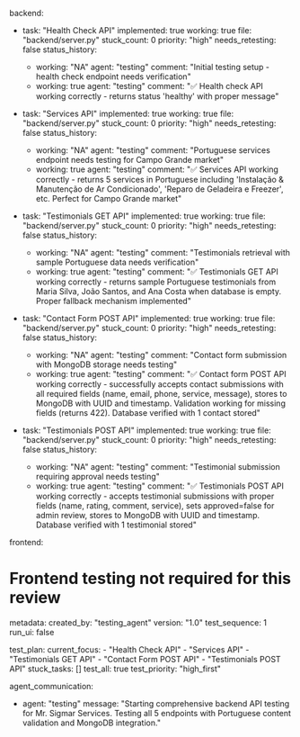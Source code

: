 backend:
  - task: "Health Check API"
    implemented: true
    working: true
    file: "backend/server.py"
    stuck_count: 0
    priority: "high"
    needs_retesting: false
    status_history:
      - working: "NA"
        agent: "testing"
        comment: "Initial testing setup - health check endpoint needs verification"
      - working: true
        agent: "testing"
        comment: "✅ Health check API working correctly - returns status 'healthy' with proper message"

  - task: "Services API"
    implemented: true
    working: true
    file: "backend/server.py"
    stuck_count: 0
    priority: "high"
    needs_retesting: false
    status_history:
      - working: "NA"
        agent: "testing"
        comment: "Portuguese services endpoint needs testing for Campo Grande market"
      - working: true
        agent: "testing"
        comment: "✅ Services API working correctly - returns 5 services in Portuguese including 'Instalação & Manutenção de Ar Condicionado', 'Reparo de Geladeira e Freezer', etc. Perfect for Campo Grande market"

  - task: "Testimonials GET API"
    implemented: true
    working: true
    file: "backend/server.py"
    stuck_count: 0
    priority: "high"
    needs_retesting: false
    status_history:
      - working: "NA"
        agent: "testing"
        comment: "Testimonials retrieval with sample Portuguese data needs verification"
      - working: true
        agent: "testing"
        comment: "✅ Testimonials GET API working correctly - returns sample Portuguese testimonials from Maria Silva, João Santos, and Ana Costa when database is empty. Proper fallback mechanism implemented"

  - task: "Contact Form POST API"
    implemented: true
    working: true
    file: "backend/server.py"
    stuck_count: 0
    priority: "high"
    needs_retesting: false
    status_history:
      - working: "NA"
        agent: "testing"
        comment: "Contact form submission with MongoDB storage needs testing"
      - working: true
        agent: "testing"
        comment: "✅ Contact form POST API working correctly - successfully accepts contact submissions with all required fields (name, email, phone, service, message), stores to MongoDB with UUID and timestamp. Validation working for missing fields (returns 422). Database verified with 1 contact stored"

  - task: "Testimonials POST API"
    implemented: true
    working: true
    file: "backend/server.py"
    stuck_count: 0
    priority: "high"
    needs_retesting: false
    status_history:
      - working: "NA"
        agent: "testing"
        comment: "Testimonial submission requiring approval needs testing"
      - working: true
        agent: "testing"
        comment: "✅ Testimonials POST API working correctly - accepts testimonial submissions with proper fields (name, rating, comment, service), sets approved=false for admin review, stores to MongoDB with UUID and timestamp. Database verified with 1 testimonial stored"

frontend:
  # Frontend testing not required for this review

metadata:
  created_by: "testing_agent"
  version: "1.0"
  test_sequence: 1
  run_ui: false

test_plan:
  current_focus:
    - "Health Check API"
    - "Services API"
    - "Testimonials GET API"
    - "Contact Form POST API"
    - "Testimonials POST API"
  stuck_tasks: []
  test_all: true
  test_priority: "high_first"

agent_communication:
  - agent: "testing"
    message: "Starting comprehensive backend API testing for Mr. Sigmar Services. Testing all 5 endpoints with Portuguese content validation and MongoDB integration."
